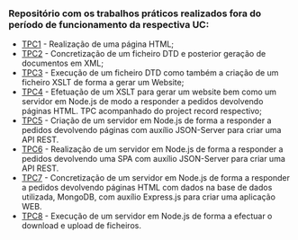 ### Repositório com os trabalhos práticos realizados fora do período de funcionamento da respectiva UC:

* [TPC1] - Realização de uma página HTML;
* [TPC2] - Concretização de um ficheiro DTD e posterior geração de documentos em XML;
* [TPC3] - Execução de um ficheiro DTD como também a criação de um ficheiro XSLT de forma a gerar um Website;
* [TPC4] - Efetuação de um XSLT para gerar um website bem como um servidor em Node.js de modo a responder a pedidos devolvendo páginas HTML. TPC acompanhado do project record respectivo;
* [TPC5] - Criação de um servidor em Node.js de forma a responder a pedidos devolvendo páginas com auxílio JSON-Server para criar uma API REST.
* [TPC6] - Realização de um servidor em Node.js de forma a responder a pedidos devolvendo uma SPA com auxílio JSON-Server para criar uma API REST.
* [TPC7] - Concretização de um servidor em Node.js de forma a responder a pedidos devolvendo páginas HTML com dados na base de dados utilizada, MongoDB, com auxílio Express.js para criar uma aplicação WEB.
* [TPC8] - Execução de um servidor em Node.js de forma a efectuar o download e upload de ficheiros.

[TPC1]: https://github.com/GRP99/PRI2020/tree/main/TPCs/TPC1
[TPC2]: https://github.com/GRP99/PRI2020/tree/main/TPCs/TPC2
[TPC3]: https://github.com/GRP99/PRI2020/tree/main/TPCs/TPC3
[TPC4]: https://github.com/GRP99/PRI2020/tree/main/TPCs/TPC4
[TPC5]: https://github.com/GRP99/PRI2020/tree/main/TPCs/TPC5
[TPC6]: https://github.com/GRP99/PRI2020/tree/main/TPCs/TPC6
[TPC7]: https://github.com/GRP99/PRI2020/tree/main/TPCs/TPC7
[TPC8]: https://github.com/GRP99/PRI2020/tree/main/TPCs/TPC8
